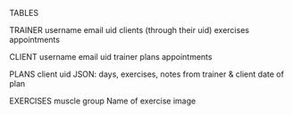 TABLES

TRAINER
username
email
uid
clients (through their uid)
exercises
appointments

CLIENT
username
email
uid
trainer
plans
appointments

PLANS
client uid
JSON: days, exercises, notes from trainer & client
date of plan

EXERCISES
muscle group
Name of exercise
image
